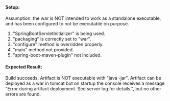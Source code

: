 #### Setup:

Assumption: the war is NOT intended to 
work as a standalone executable, and has been
configured to not be executable on purpose. 

1. "SpringBootServletInitializer" is being used. 
1. "packaging" is correctly set to "war".
1. "configure" method is overridden properly.
1. "main" method not provided.
1. "spring-boot-maven-plugin" not included.

#### Expected Result:
 
Build succeeds.
Artifact is NOT executable with "java -jar".
Artifact can be deployed as a war in tomcat but 
on startup the console receives a message "Error during artifact deployment. See server log for details.", 
but no other errors are found.

